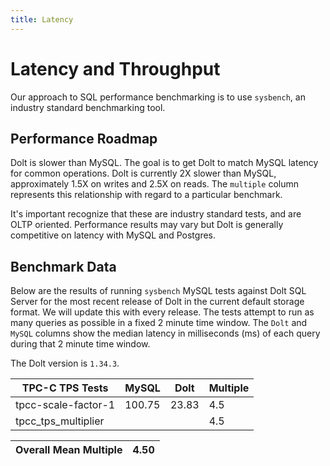 ```yaml
---
title: Latency
---
```


# Latency and Throughput

Our approach to SQL performance benchmarking is to use `sysbench`, an
industry standard benchmarking tool.

## Performance Roadmap

Dolt is slower than MySQL. The goal is to get Dolt to match 
MySQL latency for common operations. Dolt is currently 2X slower 
than MySQL, approximately 1.5X on writes and 2.5X on reads. The 
`multiple` column represents this relationship with regard to a 
particular benchmark.

It's important recognize that these are industry standard tests, and
are OLTP oriented. Performance results may vary but Dolt is 
generally competitive on latency with MySQL and Postgres.

## Benchmark Data

Below are the results of running `sysbench` MySQL tests against Dolt
SQL Server for the most recent release of Dolt in the current default 
storage format. We will update this with every release. The tests 
attempt to run as many queries as possible in a fixed 2 minute time 
window. The `Dolt` and `MySQL` columns show the median latency in 
milliseconds (ms) of each query during that 2 minute time window.

The Dolt version is `1.34.3`.

<!-- START___DOLT___LATENCY_RESULTS_TABLE -->
|    TPC-C TPS Tests    | MySQL  | Dolt  | Multiple |
|-----------------------|--------|-------|----------|
| tpcc-scale-factor-1   | 100.75 | 23.83 |      4.5 |
| tpcc\_tps\_multiplier |        |       |      4.5 |

| Overall Mean Multiple | 4.50 |
|-----------------------|------|
<!-- END___DOLT___LATENCY_RESULTS_TABLE -->
<br/>